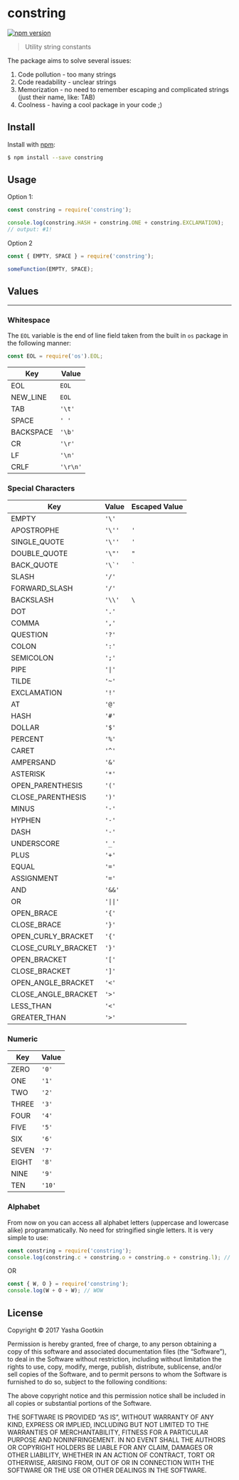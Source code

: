 # constring
[![npm version](https://img.shields.io/npm/v/constring.svg)](https://www.npmjs.com/package/constring)
> Utility string constants

The package aims to solve several issues:
1. Code pollution - too many strings
2. Code readability - unclear strings
3. Memorization - no need to remember escaping and complicated strings (just their name, like: TAB)
4. Coolness - having a cool package in your code ;)


## Install
Install with [npm](https://www.npmjs.com/package/constring):

```sh
$ npm install --save constring
```

## Usage
Option 1:
```js
const constring = require('constring');

console.log(constring.HASH + constring.ONE + constring.EXCLAMATION);
// output: #1!
```

Option 2
```js
const { EMPTY, SPACE } = require('constring');

someFunction(EMPTY, SPACE);
```

## Values
------

### Whitespace
The `EOL` variable is the end of line field taken from the built in `os` package in the following manner:
```js
const EOL = require('os').EOL;
```

| Key | Value |
| ----- | ----- |
| EOL | `EOL` |
| NEW_LINE | `EOL` |
| TAB | `'\t'` |
| SPACE | `' '` |
| BACKSPACE | `'\b'` |
| CR | `'\r'` |
| LF | `'\n'` |
| CRLF | `'\r\n'` |


### Special Characters
| Key | Value | Escaped Value |
| ----- | ----- | ----- |
| EMPTY | `'\'` |
| APOSTROPHE | `'\''` | `'` |
| SINGLE_QUOTE | `'\''` | `'` |
| DOUBLE_QUOTE | `'\"'` | `"` |
| BACK_QUOTE | ``'\`'`` | `` ` `` |
| SLASH | `'/'` |
| FORWARD_SLASH | `'/'` |
| BACKSLASH | `'\\'` | `\` |
| DOT | `'.'` |
| COMMA | `','` |
| QUESTION | `'?'` |
| COLON | `':'` |
| SEMICOLON |  `';'` |
| PIPE | `'\|'` |
| TILDE | `'~'` |
| EXCLAMATION | `'!'` |
| AT |  `'@'` |
| HASH | `'#'` |
| DOLLAR | `'$'` |
| PERCENT | `'%'` |
| CARET | `'^'` |
| AMPERSAND | `'&'` |
| ASTERISK | `'*'` |
| OPEN_PARENTHESIS | `'('` |
| CLOSE_PARENTHESIS | `')'` |
| MINUS | `'-'` |
| HYPHEN | `'-'` |
| DASH | `'-'` |
| UNDERSCORE | `'_'` |
| PLUS | `'+'` |
| EQUAL | `'='` |
| ASSIGNMENT | `'='` |
| AND | `'&&'` |
| OR |`'\|\|'` |
| OPEN_BRACE | `'{'` |
| CLOSE_BRACE | `'}'` |
| OPEN_CURLY_BRACKET | `'{'` |
| CLOSE_CURLY_BRACKET | `'}'` |
| OPEN_BRACKET | `'['` |
| CLOSE_BRACKET | `']'` |
| OPEN_ANGLE_BRACKET | `'<'` |
| CLOSE_ANGLE_BRACKET | `'>'` |
| LESS_THAN | `'<'` |
| GREATER_THAN | `'>'` |


### Numeric
| Key | Value |
| ----- | ----- |
| ZERO | `'0'` |
| ONE | `'1'` |
| TWO | `'2'` |
| THREE | `'3'` |
| FOUR | `'4'` |
| FIVE | `'5'` |
| SIX | `'6'` |
| SEVEN | `'7'` |
| EIGHT | `'8'` |
| NINE | `'9'` |
| TEN |  `'10'` |

### Alphabet
From now on you can access all alphabet letters (uppercase and lowercase alike) programmatically.
No need for stringified single letters. It is very simple to use:
```js
const constring = require('constring');
console.log(constring.c + constring.o + constring.o + constring.l); // cool
```
OR
```js
const { W, O } = require('constring');
console.log(W + O + W); // WOW
```

## License

Copyright © 2017 Yasha Gootkin

Permission is hereby granted, free of charge, to any person obtaining a copy of this software and associated documentation files (the “Software”), to deal in the Software without restriction, including without limitation the rights to use, copy, modify, merge, publish, distribute, sublicense, and/or sell copies of the Software, and to permit persons to whom the Software is furnished to do so, subject to the following conditions:

The above copyright notice and this permission notice shall be included in all copies or substantial portions of the Software.

THE SOFTWARE IS PROVIDED “AS IS”, WITHOUT WARRANTY OF ANY KIND, EXPRESS OR IMPLIED, INCLUDING BUT NOT LIMITED TO THE WARRANTIES OF MERCHANTABILITY, FITNESS FOR A PARTICULAR PURPOSE AND NONINFRINGEMENT. IN NO EVENT SHALL THE AUTHORS OR COPYRIGHT HOLDERS BE LIABLE FOR ANY CLAIM, DAMAGES OR OTHER LIABILITY, WHETHER IN AN ACTION OF CONTRACT, TORT OR OTHERWISE, ARISING FROM, OUT OF OR IN CONNECTION WITH THE SOFTWARE OR THE USE OR OTHER DEALINGS IN THE SOFTWARE.